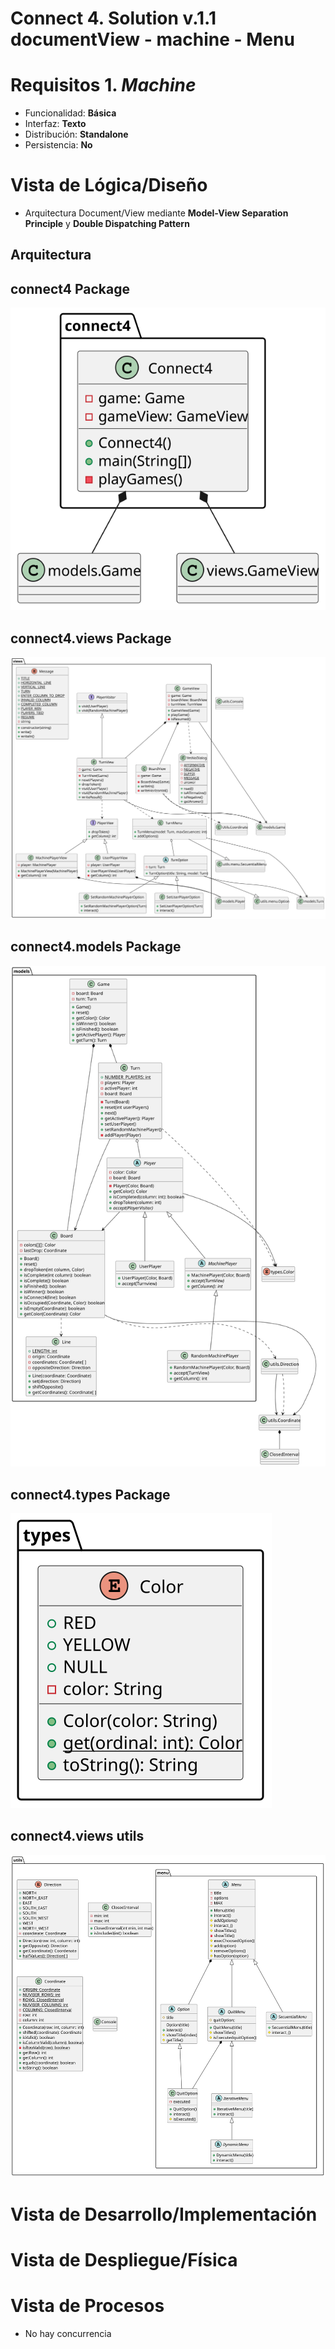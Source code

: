 # Connect 4. Solution v.1.1 documentView - machine - Menu

# Requisitos 1. *Machine*

* Funcionalidad: **Básica**
* Interfaz: **Texto**
* Distribución: **Standalone**
* Persistencia: **No**

# Vista de Lógica/Diseño

- Arquitectura Document/View mediante **Model-View Separation Principle** y **Double Dispatching Pattern**

## Arquitectura

## connect4 Package

![Package_connect4](./out/Docs/diagrams/src/packages/connect4/connect4.svg)

## connect4.views Package

![Package_connect4.views](./out/Docs/diagrams/src/packages/connect4.views/views.svg)

## connect4.models Package

![Package_connect4.models](./out/Docs/diagrams/src/packages/connect4.models/connect4.models.svg)

## connect4.types Package

![Package_connect4.types](./out/Docs/diagrams/src/packages/connect4.types/types.svg)

## connect4.views utils

![Package_connect4.utils](./out/Docs/diagrams/src/packages/connect4.utils/utils.svg)

# Vista de Desarrollo/Implementación

# Vista de Despliegue/Física

# Vista de Procesos

- No hay concurrencia
